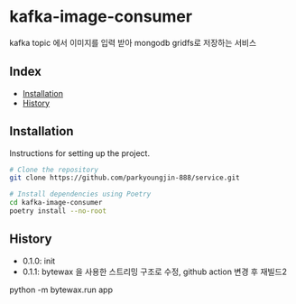 # kafka-image-consumer

kafka topic 에서 이미지를 입력 받아 mongodb gridfs로 저장하는 서비스

## Index

- [Installation](#installation)
- [History](#History)

## Installation

Instructions for setting up the project.

```bash
# Clone the repository
git clone https://github.com/parkyoungjin-888/service.git

# Install dependencies using Poetry
cd kafka-image-consumer
poetry install --no-root
```

## History
+ 0.1.0: init
+ 0.1.1: bytewax 을 사용한 스트리밍 구조로 수정, github action 변경 후 재빌드2


python -m bytewax.run app
